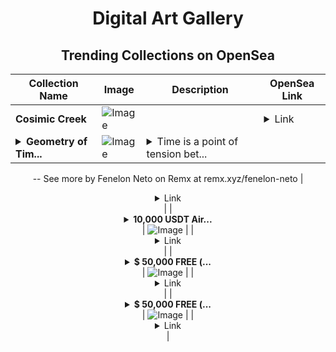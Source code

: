 <div align="center">

# Digital Art Gallery

## Trending Collections on OpenSea

| Collection Name                       | Image                                                                                     | Description                       | OpenSea Link                                                                                          |
|---------------------------------------|-------------------------------------------------------------------------------------------|-----------------------------------|--------------------------------------------------------------------------------------------------------|
| **Cosimic Creek** | ![Image](https://i.seadn.io/s/raw/files/86e13cfd52c71c9984a8edfba20e5936.jpg?w=500&auto=format?w=200&auto=format) |  | <details><summary>Link</summary>[Cosimic Creek](https://opensea.io/collection/cosimic-creek)</details> |
| **<details><summary>Geometry of Tim...</summary>Geometry of Time</details>** | ![Image](https://i.seadn.io/s/raw/files/6d2e5e23faa02575b2141bbc61889da1.jpg?w=500&auto=format?w=200&auto=format) | <details><summary>Time is a point of tension bet...</summary>Time is a point of tension between movement and pause. The interrupted gesture echoes in matter as a continuous trace. Invisible lines shape what we are, drawing absences and presences in an endless cycle.
--
See more by Fenelon Neto on Remx at remx.xyz/fenelon-neto</details> | <details><summary>Link</summary>[Geometry of Time](https://opensea.io/collection/geometry-of-time-1)</details> |
| **<details><summary>10,000 USDТ Air...</summary>10,000 USDТ Airdrop</details>** | ![Image](https://i.seadn.io/s/raw/files/8144782bbcc273882afe8d42c2d19d1c.png?w=500&auto=format?w=200&auto=format) |  | <details><summary>Link</summary>[10,000 USDТ Airdrop](https://opensea.io/collection/10000-usdt-airdrop-34)</details> |
| **<details><summary>$ 50,000 FREE (...</summary>$ 50,000 FREE (EventQ.io)</details>** | ![Image](https://i.seadn.io/s/raw/files/ff2c14f40548d92ced8b9521d4c873dd.png?w=500&auto=format?w=200&auto=format) |  | <details><summary>Link</summary>[$ 50,000 FREE (EventQ.io)](https://opensea.io/collection/50000-free-eventq-io-2502)</details> |
| **<details><summary>$ 50,000 FREE (...</summary>$ 50,000 FREE (EventQ.io)</details>** | ![Image](https://i.seadn.io/s/raw/files/ff2c14f40548d92ced8b9521d4c873dd.png?w=500&auto=format?w=200&auto=format) |  | <details><summary>Link</summary>[$ 50,000 FREE (EventQ.io)](https://opensea.io/collection/50000-free-eventq-io-2501)</details> |

</div>
